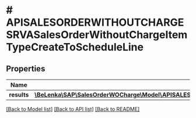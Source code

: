 # # APISALESORDERWITHOUTCHARGESRVASalesOrderWithoutChargeItemTypeCreateToScheduleLine

## Properties

Name | Type | Description | Notes
------------ | ------------- | ------------- | -------------
**results** | [**\BeLenka\SAP\SalesOrderWOCharge\Model\APISALESORDERWITHOUTCHARGESRVASlsOrdWthoutChrgSchedLineTypeCreate[]**](APISALESORDERWITHOUTCHARGESRVASlsOrdWthoutChrgSchedLineTypeCreate.md) |  | [optional]

[[Back to Model list]](../../README.md#models) [[Back to API list]](../../README.md#endpoints) [[Back to README]](../../README.md)
